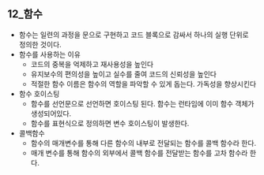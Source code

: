 ## 12_함수

- 함수는 일련의 과정을 문으로 구현하고 코드 블록으로 감싸서 하나의 실행 단위로 정의한 것이다.
- 함수를 사용하는 이유
    - 코드의 중복을 억제하고 재사용성을 높인다
    - 유지보수의 편의성을 높이고 실수를 줄여 코드의 신뢰성을 높인다
    - 적절한 함수 이름은 함수의 역할을 파악할 수 있게 돕는다. 가독성을 향상시킨다
- 함수 호이스팅
    - 함수를 선언문으로 선언하면 호이스팅 된다. 함수는 런타임에 이미 함수 객체가 생성되어있다.
    - 함수를 표현식으로 정의하면 변수 호이스팅이 발생한다.
- 콜백함수
    - 함수의 매개변수를 통해 다른 함수의 내부로 전달되는 함수를 콜백 함수라 한다.
    - 매개 변수를 통해 함수의 외부에서 콜백 함수를 전달받는 함수를 고차 함수라 한다.
